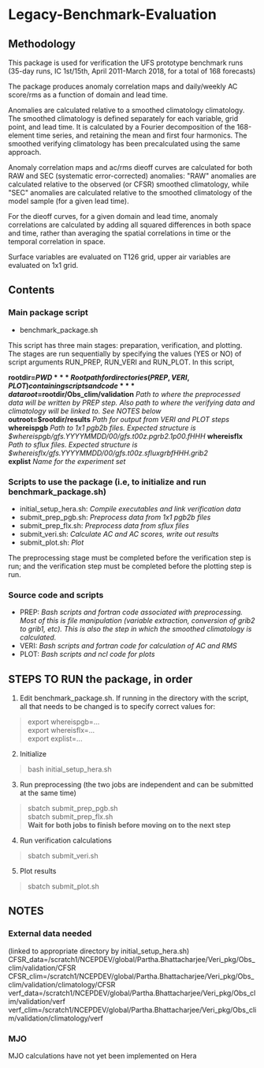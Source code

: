 # Legacy-Benchmark-Evaluation

## Methodology

This package is used for verification the UFS prototype benchmark runs 
(35-day runs, IC 1st/15th, April 2011-March 2018, for a total of 168 forecasts)

The package produces anomaly correlation maps and daily/weekly AC score/rms as a function of domain and lead time. 

Anomalies are calculated relative to a smoothed climatology climatology. 
The smoothed climatology is defined separately for each variable, grid point, and lead time. It is calculated by a Fourier decomposition of the 168-element time series, and retaining the mean and first four harmonics. The smoothed verifying climatology has been precalculated using the same approach.

Anomaly correlation maps and ac/rms dieoff curves are calculated for both RAW and SEC (systematic error-corrected) anomalies: 
"RAW" anomalies are calculated relative to the observed (or CFSR) smoothed climatology, while 
"SEC" anomalies are calculated relative to the smoothed climatology of the model sample (for a given lead time). 

For the dieoff curves, for a given domain and lead time, anomaly correlations are calculated by  adding all squared differences in both space and time, rather than averaging the spatial correlations in time or the temporal correlation in space. 

Surface variables are evaluated on T126 grid, upper air variables are evaluated on 1x1 grid. 

## Contents

### Main package script 

- benchmark_package.sh

This script has three main stages: preparation, verification, and plotting. 
The stages are run sequentially by specifying the values (YES or NO) of script arguments RUN_PREP, RUN_VERI and RUN_PLOT. In this script, 

**rootdir=$PWD**   *Root path for directories (PREP, VERI, PLOT) containing scripts and code*    
**dataroot=$rootdir/Obs_clim/validation**   *Path to where the preprocessed data will be written by PREP step. Also path to where the verifying data and climatology will be linked to. See NOTES below*   
**outroot=$rootdir/results**  *Path for output from VERI and PLOT steps*   
**whereispgb**  *Path to 1x1 pgb2b files. Expected structure is $whereispgb/gfs.YYYYMMDD/00/gfs.t00z.pgrb2.1p00.fHHH*
**whereisflx**  *Path to sflux files. Expected structure is $whereisflx/gfs.YYYYMMDD/00/gfs.t00z.sfluxgrbfHHH.grib2*   
**explist**     *Name for the experiment set*   

### Scripts to use the package (i.e, to initialize and run benchmark_package.sh) 

- initial_setup_hera.sh: *Compile executables and link verification data*  
- submit_prep_pgb.sh: *Preprocess data from 1x1 pgb2b files*  
- submit_prep_flx.sh: *Preprocess data from sflux files*  
- submit_veri.sh: *Calculate AC and AC scores, write out results*  
- submit_plot.sh: *Plot*  

The preprocessing stage must be completed before the verification step is run; and the verification step must be completed before the plotting step is run. 

### Source code and scripts

- PREP: *Bash scripts and fortran code associated with preprocessing. Most of this is file manipulation (variable extraction, conversion of grib2 to grib1, etc). This is also the step in which the smoothed climatology is calculated.*
- VERI: *Bash scripts and fortran code for calculation of AC and RMS*
- PLOT: *Bash scripts and ncl code for plots*

## STEPS TO RUN the package, in order
1. Edit benchmark_package.sh. If running in the directory with the script, all that needs to be changed is to specify correct values for:
> export whereispgb=...   
> export whereisflx=...   
> export explist=...    

2. Initialize    
> bash initial_setup_hera.sh  

3. Run preprocessing (the two jobs are independent and can be submitted at the same time)
> sbatch submit_prep_pgb.sh  
> sbatch submit_prep_flx.sh  
**Wait for both jobs to finish before moving on to the next step**

4. Run verification calculations
> sbatch submit_veri.sh

5. Plot results
> sbatch submit_plot.sh


## NOTES

### External data needed
(linked to appropriate directory by initial_setup_hera.sh)  
CFSR_data=/scratch1/NCEPDEV/global/Partha.Bhattacharjee/Veri_pkg/Obs_clim/validation/CFSR   
CFSR_clim=/scratch1/NCEPDEV/global/Partha.Bhattacharjee/Veri_pkg/Obs_clim/validation/climatology/CFSR  
verf_data=/scratch1/NCEPDEV/global/Partha.Bhattacharjee/Veri_pkg/Obs_clim/validation/verf  
verf_clim=/scratch1/NCEPDEV/global/Partha.Bhattacharjee/Veri_pkg/Obs_clim/validation/climatology/verf  

### MJO 
MJO calculations have not yet been implemented on Hera

